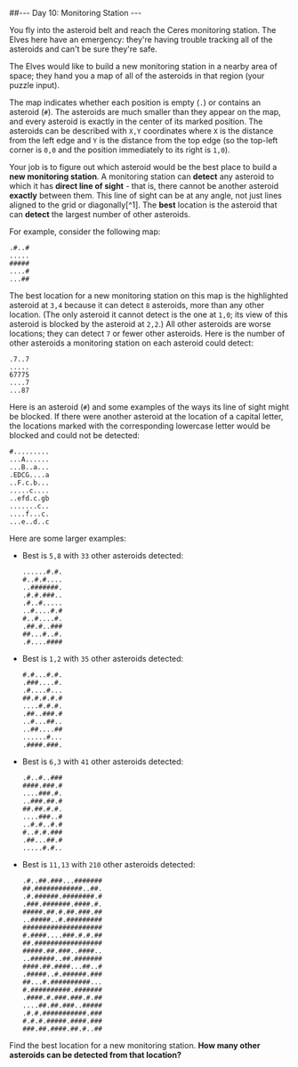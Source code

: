 ##--- Day 10: Monitoring Station ---

      
You fly into the asteroid belt and reach the Ceres monitoring station. The Elves here have an emergency: they're having
trouble tracking all of the asteroids and can't be sure they're safe.

The Elves would like to build a new monitoring station in a nearby area of space; they hand you a map of all of the
asteroids in that region (your puzzle input).

The map indicates whether each position is empty (`.`) or contains an asteroid (`#`). The asteroids are much smaller
than they appear on the map, and every asteroid is exactly in the center of its marked position. The asteroids can be
described with `X,Y` coordinates where `X` is the distance from the left edge and `Y` is the distance from the top edge
(so the top-left corner is `0,0` and the position immediately to its right is `1,0`).

Your job is to figure out which asteroid would be the best place to build a **new monitoring station**. A monitoring
station can **detect** any asteroid to which it has **direct line of sight** - that is, there cannot be another asteroid
**exactly** between them. This line of sight can be at any angle, not just lines aligned to the grid or diagonally[^1].
The **best** location is the asteroid that can **detect** the largest number of other asteroids.

For example, consider the following map:

```
.#..#
.....
#####
....#
...##
```

The best location for a new monitoring station on this map is the highlighted asteroid at `3,4` because it can detect
`8` asteroids, more than any other location. (The only asteroid it cannot detect is the one at `1,0`; its view of this
asteroid is blocked by the asteroid at `2,2`.) All other asteroids are worse locations; they can detect `7` or fewer
other asteroids. Here is the number of other asteroids a monitoring station on each asteroid could detect:

```
.7..7
.....
67775
....7
...87
```

Here is an asteroid (`#`) and some examples of the ways its line of sight might be blocked. If there were another
asteroid at the location of a capital letter, the locations marked with the corresponding lowercase letter would be
blocked and could not be detected:

```
#.........
...A......
...B..a...
.EDCG....a
..F.c.b...
.....c....
..efd.c.gb
.......c..
....f...c.
...e..d..c
```

Here are some larger examples:

* Best is `5,8` with `33` other asteroids detected:
   ```
   ......#.#.
   #..#.#....
   ..#######.
   .#.#.###..
   .#..#.....
   ..#....#.#
   #..#....#.
   .##.#..###
   ##...#..#.
   .#....####
   ```

* Best is `1,2` with `35` other asteroids detected:
  ```
  #.#...#.#.
  .###....#.
  .#....#...
  ##.#.#.#.#
  ....#.#.#.
  .##..###.#
  ..#...##..
  ..##....##
  ......#...
  .####.###.
  ```

* Best is `6,3` with `41` other asteroids detected:
  ```
  .#..#..###
  ####.###.#
  ....###.#.
  ..###.##.#
  ##.##.#.#.
  ....###..#
  ..#.#..#.#
  #..#.#.###
  .##...##.#
  .....#.#..
  ```

* Best is `11,13` with `210` other asteroids detected:
  ```
  .#..##.###...#######
  ##.############..##.
  .#.######.########.#
  .###.#######.####.#.
  #####.##.#.##.###.##
  ..#####..#.#########
  ####################
  #.####....###.#.#.##
  ##.#################
  #####.##.###..####..
  ..######..##.#######
  ####.##.####...##..#
  .#####..#.######.###
  ##...#.##########...
  #.##########.#######
  .####.#.###.###.#.##
  ....##.##.###..#####
  .#.#.###########.###
  #.#.#.#####.####.###
  ###.##.####.##.#..##
  ```

Find the best location for a new monitoring station. **How many other asteroids can be detected from that location?**

